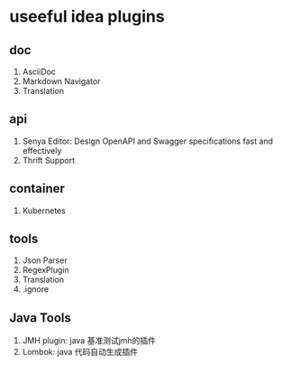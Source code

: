 # useeful idea plugins

## doc

1. AsciiDoc
2. Markdown Navigator
3. Translation

## api

1. Senya Editor:  Design OpenAPI and Swagger specifications fast and effectively
2. Thrift Support



## container

1. Kubernetes

## tools

1. Json Parser
2. RegexPlugin
3. Translation
4. .ignore

## Java Tools

1. JMH plugin: java 基准测试jmh的插件
2. Lombok: java 代码自动生成插件
